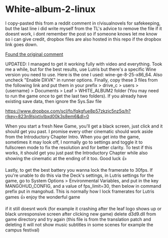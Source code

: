 # White-album-2-linux

I copy-pasted this from a reddit comment in r/visualnovels for safekeeping, but the last line i did write myself from the TL's advice to remove the file if it doesnt work, i dont remember the post so if someone knows let me know so i can give credit, dropbox files are also hosted in this repo if the dropbox link goes down.

[Found the original comment](https://www.reddit.com/r/visualnovels/comments/1al82lo/comment/kphr1f9/?utm_source=share&utm_medium=web3x&utm_name=web3xcss&utm_term=1&utm_content=share_button)

UPDATED: I managed to get it working fully with video and everything.
Took me a while, but for the best results, use Lutris but there's a specific Wine version you need to use.
Here is the one I used: wine-ge-8-25-x86_64. Also uncheck "Enable DXVK" in runner options.
Finally, copy these 3 files from the following link and put them in your prefix > drive_c > users > {username} > Documents > Leaf > WHITE_ALBUM2 folder (You may need to run the game once to get the last two folders). If you already have existing save data, then ignore the Sys.Sav file

https://www.dropbox.com/scl/fo/fqkgfue8p57zkzjc5nz5q/h?rlkey=823n9lsjxtivlbxd00k3s8em6&dl=0

When you start a fresh New Game, you'll get a black screen, just click and it should get you past. I promise every other cinematic should work aside from the Introductory Chapter Intro. When you get into the game, sometimes it may look off, I normally go to settings and toggle it to fullscreen mode to fix the resolution and for better clarity. To test if this works, it should get you just past the Introductory Chapter while also showing the cinematic at the ending of it too. Good luck 👍

Lastly, to get the best battery you wanna lock the framerate to 30fps. If you're unable to do this via the Deck's settings, in Lutris settings for the game, go to System Options > Environmental Variables, and put in the key MANGOHUD_CONFIG, and a value of fps_limit=30, then below in command prefix put in mangohud. This is normally how I lock framerates for Lutris games 👍 enjoy the wonderful game

if it still doesnt work (for example it crashing after the leaf logo shows up or black unresponsive screen after clicking new game) delete d3d9.dll from game directory and try again (this file is from the translation patch and deleting it will not show music subtitles in some scenes for example the campus festival)
